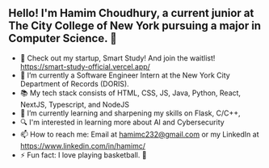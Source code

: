 ## Hello! I'm Hamim Choudhury, a current junior at The City College of New York pursuing a major in Computer Science. 👋

- 🎤 Check out my startup, Smart Study! And join the waitlist! https://smart-study-official.vercel.app/
- 🔭 I’m currently a Software Engineer Intern at the New York City Department of Records (DORIS).
- 📚 My tech stack consists of HTML, CSS, JS, Java, Python, React, NextJS, Typescript, and NodeJS
- 🌱 I’m currently learning and sharpening my skills on Flask, C/C++, 
- 🔍 I'm interested in learning more about AI and Cybersecurity
- 📫 How to reach me: Email at hamimc232@gmail.com or my LinkedIn at https://www.linkedin.com/in/hamimc/
- ⚡ Fun fact: I love playing basketball. 🏀

